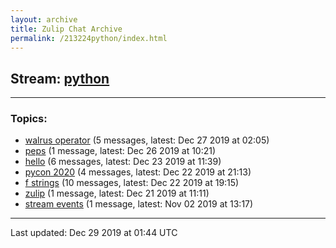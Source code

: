 ```yaml
---
layout: archive
title: Zulip Chat Archive
permalink: /213224python/index.html
---
```


## Stream: [python](http://vishnuks.com/213224python/index.html)
---

### Topics:

* [walrus operator](16779walrusoperator.html) (5 messages, latest: Dec 27 2019 at 02:05)
* [peps](96825peps.html) (1 message, latest: Dec 26 2019 at 10:21)
* [hello](47413hello.html) (6 messages, latest: Dec 23 2019 at 11:39)
* [pycon 2020](34382pycon2020.html) (4 messages, latest: Dec 22 2019 at 21:13)
* [f strings](44113fstrings.html) (10 messages, latest: Dec 22 2019 at 19:15)
* [zulip](12309zulip.html) (1 message, latest: Dec 21 2019 at 11:11)
* [stream events](95106streamevents.html) (1 message, latest: Nov 02 2019 at 13:17)

<hr><p>Last updated: Dec 29 2019 at 01:44 UTC</p>